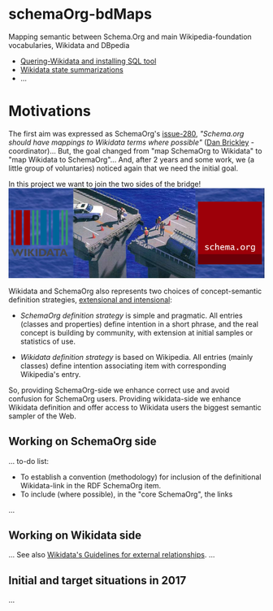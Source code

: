 # schemaOrg-bdMaps

Mapping semantic between Schema.Org and main Wikipedia-foundation vocabularies, Wikidata and DBpedia

* [Quering-Wikidata and installing SQL tool](docs/quering-Wikidata.md)
* [Wikidata state summarizations](docs/reports.md)
* ...

# Motivations

The first aim was expressed as SchemaOrg's [issue-280](https://github.com/schemaorg/schemaorg/issues/280), *"Schema.org should have mappings to Wikidata terms where possible"* ([Dan Brickley](https://github.com/danbri) - coordinator)... But, the goal changed from "map SchemaOrg to Wikidata" to "map Wikidata to SchemaOrg"... And, after 2 years and some work, we (a little group of voluntaries) noticed again that we need the initial goal.

In this project we want to join the two sides of the bridge!
![](assets/Wd2Sc-bridge-fail.jpg)

Wikidata and SchemaOrg also represents two choices of concept-semantic definition strategies, [extensional and intensional](https://en.wikipedia.org/wiki/Extensional_and_intensional_definitions):

* *SchemaOrg definition strategy* is simple and pragmatic. All entries (classes and properties) define intention in a short  phrase, and the real concept is building by community, with extension at initial samples or statistics of use.

* *Wikidata definition strategy* is based on Wikipedia. All entries (mainly classes) define intention associating item with corresponding Wikipedia's entry.

So, providing SchemaOrg-side we enhance correct use and avoid confusion for SchemaOrg users.  Providing wikidata-side we enhance Wikidata definition and offer access to Wikidata users the biggest semantic sampler of the Web.

## Working on SchemaOrg side
... to-do list:

* To establish a convention (methodology) for inclusion of the definitional Wikidata-link in the RDF SchemaOrg item.
* To include (where possible), in the "core SchemaOrg", the links

...

## Working on Wikidata side
...
See  also [Wikidata's Guidelines for external relationships](https://www.wikidata.org/wiki/Help:Statements/Guidelines_for_external_relationships#schema_case).
...

## Initial and target situations in 2017
...
